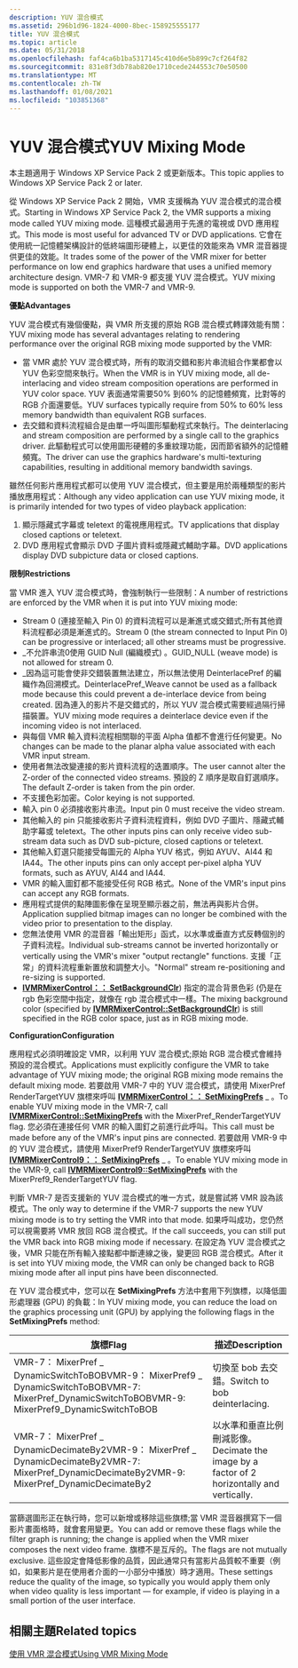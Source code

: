 ```yaml
---
description: YUV 混合模式
ms.assetid: 296b1d96-1824-4000-8bec-158925555177
title: YUV 混合模式
ms.topic: article
ms.date: 05/31/2018
ms.openlocfilehash: faf4ca6b1ba5317145c410d6e5b899c7cf264f82
ms.sourcegitcommit: 831e8f3db78ab820e1710cede244553c70e50500
ms.translationtype: MT
ms.contentlocale: zh-TW
ms.lasthandoff: 01/08/2021
ms.locfileid: "103851368"
---
```

# <a name="yuv-mixing-mode"></a><span data-ttu-id="03907-103">YUV 混合模式</span><span class="sxs-lookup"><span data-stu-id="03907-103">YUV Mixing Mode</span></span>

<span data-ttu-id="03907-104">本主題適用于 Windows XP Service Pack 2 或更新版本。</span><span class="sxs-lookup"><span data-stu-id="03907-104">This topic applies to Windows XP Service Pack 2 or later.</span></span>

<span data-ttu-id="03907-105">從 Windows XP Service Pack 2 開始，VMR 支援稱為 YUV 混合模式的混合模式。</span><span class="sxs-lookup"><span data-stu-id="03907-105">Starting in Windows XP Service Pack 2, the VMR supports a mixing mode called YUV mixing mode.</span></span> <span data-ttu-id="03907-106">這種模式最適用于先進的電視或 DVD 應用程式。</span><span class="sxs-lookup"><span data-stu-id="03907-106">This mode is most useful for advanced TV or DVD applications.</span></span> <span data-ttu-id="03907-107">它會在使用統一記憶體架構設計的低終端圖形硬體上，以更佳的效能來為 VMR 混音器提供更佳的效能。</span><span class="sxs-lookup"><span data-stu-id="03907-107">It trades some of the power of the VMR mixer for better performance on low end graphics hardware that uses a unified memory architecture design.</span></span> <span data-ttu-id="03907-108">VMR-7 和 VMR-9 都支援 YUV 混合模式。</span><span class="sxs-lookup"><span data-stu-id="03907-108">YUV mixing mode is supported on both the VMR-7 and VMR-9.</span></span>

<span data-ttu-id="03907-109">**優點**</span><span class="sxs-lookup"><span data-stu-id="03907-109">**Advantages**</span></span>

<span data-ttu-id="03907-110">YUV 混合模式有幾個優點，與 VMR 所支援的原始 RGB 混合模式轉譯效能有關：</span><span class="sxs-lookup"><span data-stu-id="03907-110">YUV mixing mode has several advantages relating to rendering performance over the original RGB mixing mode supported by the VMR:</span></span>

-   <span data-ttu-id="03907-111">當 VMR 處於 YUV 混合模式時，所有的取消交錯和影片串流組合作業都會以 YUV 色彩空間來執行。</span><span class="sxs-lookup"><span data-stu-id="03907-111">When the VMR is in YUV mixing mode, all de-interlacing and video stream composition operations are performed in YUV color space.</span></span> <span data-ttu-id="03907-112">YUV 表面通常需要50% 到60% 的記憶體頻寬，比對等的 RGB 介面還要低。</span><span class="sxs-lookup"><span data-stu-id="03907-112">YUV surfaces typically require from 50% to 60% less memory bandwidth than equivalent RGB surfaces.</span></span>
-   <span data-ttu-id="03907-113">去交錯和資料流程組合是由單一呼叫圖形驅動程式來執行。</span><span class="sxs-lookup"><span data-stu-id="03907-113">The deinterlacing and stream composition are performed by a single call to the graphics driver.</span></span> <span data-ttu-id="03907-114">此驅動程式可以使用圖形硬體的多重紋理功能，因而節省額外的記憶體頻寬。</span><span class="sxs-lookup"><span data-stu-id="03907-114">The driver can use the graphics hardware's multi-texturing capabilities, resulting in additional memory bandwidth savings.</span></span>

<span data-ttu-id="03907-115">雖然任何影片應用程式都可以使用 YUV 混合模式，但主要是用於兩種類型的影片播放應用程式：</span><span class="sxs-lookup"><span data-stu-id="03907-115">Although any video application can use YUV mixing mode, it is primarily intended for two types of video playback application:</span></span>

1.  <span data-ttu-id="03907-116">顯示隱藏式字幕或 teletext 的電視應用程式。</span><span class="sxs-lookup"><span data-stu-id="03907-116">TV applications that display closed captions or teletext.</span></span>
2.  <span data-ttu-id="03907-117">DVD 應用程式會顯示 DVD 子圖片資料或隱藏式輔助字幕。</span><span class="sxs-lookup"><span data-stu-id="03907-117">DVD applications display DVD subpicture data or closed captions.</span></span>

<span data-ttu-id="03907-118">**限制**</span><span class="sxs-lookup"><span data-stu-id="03907-118">**Restrictions**</span></span>

<span data-ttu-id="03907-119">當 VMR 進入 YUV 混合模式時，會強制執行一些限制：</span><span class="sxs-lookup"><span data-stu-id="03907-119">A number of restrictions are enforced by the VMR when it is put into YUV mixing mode:</span></span>

-   <span data-ttu-id="03907-120">Stream 0 (連接至輸入 Pin 0) 的資料流程可以是漸進式或交錯式;所有其他資料流程都必須是漸進式的。</span><span class="sxs-lookup"><span data-stu-id="03907-120">Stream 0 (the stream connected to Input Pin 0) can be progressive or interlaced; all other streams must be progressive.</span></span>
-   <span data-ttu-id="03907-121">\_不允許串流0使用 GUID Null (編織模式) 。</span><span class="sxs-lookup"><span data-stu-id="03907-121">GUID\_NULL (weave mode) is not allowed for stream 0.</span></span>
-   <span data-ttu-id="03907-122">\_因為這可能會使非交錯裝置無法建立，所以無法使用 DeinterlacePref 的編織作為回溯模式。</span><span class="sxs-lookup"><span data-stu-id="03907-122">DeinterlacePref\_Weave cannot be used as a fallback mode because this could prevent a de-interlace device from being created.</span></span> <span data-ttu-id="03907-123">因為連入的影片不是交錯式的，所以 YUV 混合模式需要經過隔行掃描裝置。</span><span class="sxs-lookup"><span data-stu-id="03907-123">YUV mixing mode requires a deinterlace device even if the incoming video is not interlaced.</span></span>
-   <span data-ttu-id="03907-124">與每個 VMR 輸入資料流程相關聯的平面 Alpha 值都不會進行任何變更。</span><span class="sxs-lookup"><span data-stu-id="03907-124">No changes can be made to the planar alpha value associated with each VMR input stream.</span></span>
-   <span data-ttu-id="03907-125">使用者無法改變連接的影片資料流程的迭置順序。</span><span class="sxs-lookup"><span data-stu-id="03907-125">The user cannot alter the Z-order of the connected video streams.</span></span> <span data-ttu-id="03907-126">預設的 Z 順序是取自釘選順序。</span><span class="sxs-lookup"><span data-stu-id="03907-126">The default Z-order is taken from the pin order.</span></span>
-   <span data-ttu-id="03907-127">不支援色彩加密。</span><span class="sxs-lookup"><span data-stu-id="03907-127">Color keying is not supported.</span></span>
-   <span data-ttu-id="03907-128">輸入 pin 0 必須接收影片串流。</span><span class="sxs-lookup"><span data-stu-id="03907-128">Input pin 0 must receive the video stream.</span></span>
-   <span data-ttu-id="03907-129">其他輸入的 pin 只能接收影片子資料流程資料，例如 DVD 子圖片、隱藏式輔助字幕或 teletext。</span><span class="sxs-lookup"><span data-stu-id="03907-129">The other inputs pins can only receive video sub-stream data such as DVD sub-picture, closed captions or teletext.</span></span>
-   <span data-ttu-id="03907-130">其他輸入釘選只能接受每圖元的 Alpha YUV 格式，例如 AYUV、AI44 和 IA44。</span><span class="sxs-lookup"><span data-stu-id="03907-130">The other inputs pins can only accept per-pixel alpha YUV formats, such as AYUV, AI44 and IA44.</span></span>
-   <span data-ttu-id="03907-131">VMR 的輸入圖釘都不能接受任何 RGB 格式。</span><span class="sxs-lookup"><span data-stu-id="03907-131">None of the VMR's input pins can accept any RGB formats.</span></span>
-   <span data-ttu-id="03907-132">應用程式提供的點陣圖影像在呈現至顯示器之前，無法再與影片合併。</span><span class="sxs-lookup"><span data-stu-id="03907-132">Application supplied bitmap images can no longer be combined with the video prior to presentation to the display.</span></span>
-   <span data-ttu-id="03907-133">您無法使用 VMR 的混音器「輸出矩形」函式，以水準或垂直方式反轉個別的子資料流程。</span><span class="sxs-lookup"><span data-stu-id="03907-133">Individual sub-streams cannot be inverted horizontally or vertically using the VMR's mixer "output rectangle" functions.</span></span> <span data-ttu-id="03907-134">支援「正常」的資料流程重新置放和調整大小。</span><span class="sxs-lookup"><span data-stu-id="03907-134">"Normal" stream re-positioning and re-sizing is supported.</span></span>
-   <span data-ttu-id="03907-135">[**IVMRMixerControl：： SetBackgroundClr**](/windows/desktop/api/Strmif/nf-strmif-ivmrmixercontrol-setbackgroundclr)) 指定的混合背景色彩 (仍是在 rgb 色彩空間中指定，就像在 rgb 混合模式中一樣。</span><span class="sxs-lookup"><span data-stu-id="03907-135">The mixing background color (specified by [**IVMRMixerControl::SetBackgroundClr**](/windows/desktop/api/Strmif/nf-strmif-ivmrmixercontrol-setbackgroundclr)) is still specified in the RGB color space, just as in RGB mixing mode.</span></span>

<span data-ttu-id="03907-136">**Configuration**</span><span class="sxs-lookup"><span data-stu-id="03907-136">**Configuration**</span></span>

<span data-ttu-id="03907-137">應用程式必須明確設定 VMR，以利用 YUV 混合模式;原始 RGB 混合模式會維持預設的混合模式。</span><span class="sxs-lookup"><span data-stu-id="03907-137">Applications must explicitly configure the VMR to take advantage of YUV mixing mode; the original RGB mixing mode remains the default mixing mode.</span></span> <span data-ttu-id="03907-138">若要啟用 VMR-7 中的 YUV 混合模式，請使用 MixerPref RenderTargetYUV 旗標來呼叫 [**IVMRMixerControl：： SetMixingPrefs**](/windows/desktop/api/Strmif/nf-strmif-ivmrmixercontrol-setoutputrect) \_ 。</span><span class="sxs-lookup"><span data-stu-id="03907-138">To enable YUV mixing mode in the VMR-7, call [**IVMRMixerControl::SetMixingPrefs**](/windows/desktop/api/Strmif/nf-strmif-ivmrmixercontrol-setoutputrect) with the MixerPref\_RenderTargetYUV flag.</span></span> <span data-ttu-id="03907-139">您必須在連接任何 VMR 的輸入圖釘之前進行此呼叫。</span><span class="sxs-lookup"><span data-stu-id="03907-139">This call must be made before any of the VMR's input pins are connected.</span></span> <span data-ttu-id="03907-140">若要啟用 VMR-9 中的 YUV 混合模式，請使用 MixerPref9 RenderTargetYUV 旗標來呼叫 [**IVMRMixerControl9：： SetMixingPrefs**](/previous-versions/windows/desktop/api/Vmr9/nf-vmr9-ivmrmixercontrol9-setmixingprefs) \_ 。</span><span class="sxs-lookup"><span data-stu-id="03907-140">To enable YUV mixing mode in the VMR-9, call [**IVMRMixerControl9::SetMixingPrefs**](/previous-versions/windows/desktop/api/Vmr9/nf-vmr9-ivmrmixercontrol9-setmixingprefs) with the MixerPref9\_RenderTargetYUV flag.</span></span>

<span data-ttu-id="03907-141">判斷 VMR-7 是否支援新的 YUV 混合模式的唯一方式，就是嘗試將 VMR 設為該模式。</span><span class="sxs-lookup"><span data-stu-id="03907-141">The only way to determine if the VMR-7 supports the new YUV mixing mode is to try setting the VMR into that mode.</span></span> <span data-ttu-id="03907-142">如果呼叫成功，您仍然可以視需要將 VMR 放回 RGB 混合模式。</span><span class="sxs-lookup"><span data-stu-id="03907-142">If the call succeeds, you can still put the VMR back into RGB mixing mode if necessary.</span></span> <span data-ttu-id="03907-143">在設定為 YUV 混合模式之後，VMR 只能在所有輸入接點都中斷連線之後，變更回 RGB 混合模式。</span><span class="sxs-lookup"><span data-stu-id="03907-143">After it is set into YUV mixing mode, the VMR can only be changed back to RGB mixing mode after all input pins have been disconnected.</span></span>

<span data-ttu-id="03907-144">在 YUV 混合模式中，您可以在 **SetMixingPrefs** 方法中套用下列旗標，以降低圖形處理器 (GPU) 的負載：</span><span class="sxs-lookup"><span data-stu-id="03907-144">In YUV mixing mode, you can reduce the load on the graphics processing unit (GPU) by applying the following flags in the **SetMixingPrefs** method:</span></span>



| <span data-ttu-id="03907-145">旗標</span><span class="sxs-lookup"><span data-stu-id="03907-145">Flag</span></span>                                                                                 | <span data-ttu-id="03907-146">描述</span><span class="sxs-lookup"><span data-stu-id="03907-146">Description</span></span>                                                      |
|--------------------------------------------------------------------------------------|------------------------------------------------------------------|
| <span data-ttu-id="03907-147">VMR-7： MixerPref \_ DynamicSwitchToBOBVMR-9： MixerPref9 \_ DynamicSwitchToBOB</span><span class="sxs-lookup"><span data-stu-id="03907-147">VMR-7: MixerPref\_DynamicSwitchToBOBVMR-9: MixerPref9\_DynamicSwitchToBOB</span></span><br/> | <span data-ttu-id="03907-148">切換至 bob 去交錯。</span><span class="sxs-lookup"><span data-stu-id="03907-148">Switch to bob deinterlacing.</span></span>                                     |
| <span data-ttu-id="03907-149">VMR-7： MixerPref \_ DynamicDecimateBy2VMR-9： MixerPref \_ DynamicDecimateBy2</span><span class="sxs-lookup"><span data-stu-id="03907-149">VMR-7: MixerPref\_DynamicDecimateBy2VMR-9: MixerPref\_DynamicDecimateBy2</span></span><br/>  | <span data-ttu-id="03907-150">以水準和垂直比例刪減影像。</span><span class="sxs-lookup"><span data-stu-id="03907-150">Decimate the image by a factor of 2 horizontally and vertically.</span></span> |



 

<span data-ttu-id="03907-151">當篩選圖形正在執行時，您可以新增或移除這些旗標;當 VMR 混音器撰寫下一個影片畫面格時，就會套用變更。</span><span class="sxs-lookup"><span data-stu-id="03907-151">You can add or remove these flags while the filter graph is running; the change is applied when the VMR mixer composes the next video frame.</span></span> <span data-ttu-id="03907-152">旗標不是互斥的。</span><span class="sxs-lookup"><span data-stu-id="03907-152">The flags are not mutually exclusive.</span></span> <span data-ttu-id="03907-153">這些設定會降低影像的品質，因此通常只有當影片品質較不重要（例如，如果影片是在使用者介面的一小部分中播放）時才適用。</span><span class="sxs-lookup"><span data-stu-id="03907-153">These settings reduce the quality of the image, so typically you would apply them only when video quality is less important — for example, if video is playing in a small portion of the user interface.</span></span>

## <a name="related-topics"></a><span data-ttu-id="03907-154">相關主題</span><span class="sxs-lookup"><span data-stu-id="03907-154">Related topics</span></span>

<dl> <dt>

[<span data-ttu-id="03907-155">使用 VMR 混合模式</span><span class="sxs-lookup"><span data-stu-id="03907-155">Using VMR Mixing Mode</span></span>](using-vmr-mixing-mode.md)
</dt> </dl>

 

 




